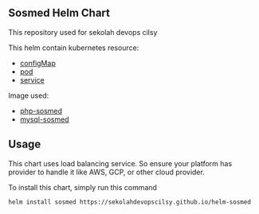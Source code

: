 ## Sosmed Helm Chart
This repository used for sekolah devops cilsy

This helm contain kubernetes resource:
- [configMap](https://github.com/sekolahdevopscilsy/helm-sosmed/blob/main/templates/chart-cm-sosmed.yaml)
- [pod](https://github.com/sekolahdevopscilsy/helm-sosmed/blob/main/templates/chart-pod-sosmed.yaml)
- [service](https://github.com/sekolahdevopscilsy/helm-sosmed/blob/main/templates/chart-svc-sosmed.yaml)

Image used:
- [php-sosmed](https://hub.docker.com/repository/docker/sekolahdevopscilsy/php-sosmed)
- [mysql-sosmed](https://hub.docker.com/repository/docker/sekolahdevopscilsy/mysql-sosmed)

## Usage 
This chart uses load balancing service. So ensure your platform has provider to handle it like AWS, GCP, or other cloud provider.

To install this chart, simply run this command
```sh
helm install sosmed https://sekolahdevopscilsy.github.io/helm-sosmed
```